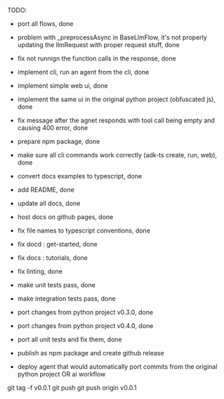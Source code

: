 TODO: 
- port all flows, done 
- problem with _preprocessAsync in BaseLlmFlow, it's not properly updating the llmRequest with proper request stuff, done 
- fix not runnign the function calls in the response, done 
- implement cli, run an agent from the cli, done 
- implement simple web ui, done 
- implement the same ui in the original python project (obfuscated js), done 
- fix message after the agnet responds with tool call being empty and causing 400 error, done 
- prepare npm package, done 
- make sure all cli commands work correctly (adk-ts create, run, web), done 
- convert docs examples to typescript, done  
- add README, done 
- update all docs, done 
- host docs on github pages, done 
- fix file names to typescript conventions, done 
- fix docd : get-started, done 
- fix docs : tutorials, done 
- fix linting, done 
- make unit tests pass, done 
- make integration tests pass, done 
- port changes from python project v0.3.0, done 
- port changes from python project v0.4.0, done 
- port all unit tests and fix them, done 


- publish as npm package and create github release



- deploy agent that would automatically port commits from the original python project OR ai workflow  


git tag -f v0.0.1
 git push
   git push origin v0.0.1 
